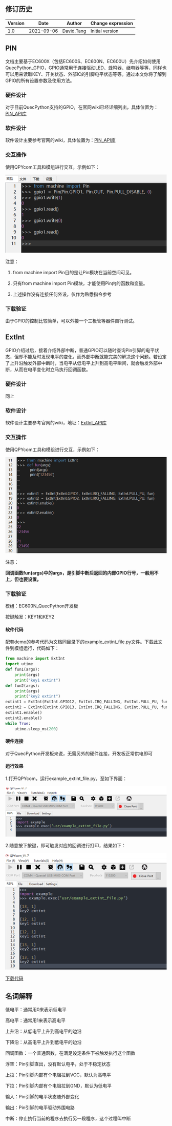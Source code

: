 ## 修订历史

| Version | Date       | Author     | Change expression |
| ------- | ---------- | ---------- | ----------------- |
| 1.0     | 2021-09-06 | David.Tang | Initial version   |

## PIN

文档主要基于EC600X（包括EC600S、EC600N、EC600U）先介绍如何使用QuecPython_GPIO，GPIO通常用于连接驱动LED、蜂鸣器、继电器等等，同样也可以用来读取KEY、开关状态、外部IC的引脚电平状态等等。通过本文你将了解到GPIO的所有设置参数及使用方法。

###  硬件设计

对于目前QuecPython支持的GPIO，在官网wiki已经详细列出，具体位置为：[PIN_API库](https://python.quectel.com/wiki/#/zh-cn/api/QuecPythonClasslib?id=pin)

###  软件设计

软件设计主要参考官网的wiki，具体位置为：[PIN_API库](https://python.quectel.com/wiki/#/zh-cn/api/QuecPythonClasslib?id=pin)

### 交互操作

使用QPYcom工具和模组进行交互，示例如下：

![](media/GPIO_01.png)

注意：

1.  from machine import Pin目的是让Pin模块在当前空间可见。

2.  只有from machine import Pin模块，才能使用Pin内的函数和变量。

3.  上述操作没有连接任何外设，仅作为熟悉指令参考

### 下载验证

由于GPIO的控制比较简单，可以外接一个三极管等器件自行测试。

## ExtInt

GPIO介绍过后，接着介绍外部中断，普通GPIO可以随时查询Pin引脚的电平状态，但却不能及时发现电平的变化，而外部中断就能完美的解决这个问题。若设定了上升沿触发外部中断时，当电平从低电平上升到高电平瞬间，就会触发外部中断，从而在电平变化时立马执行回调函数。

### 硬件设计

同上

### 软件设计

软件设计主要参考官网的wiki，地址：[ExtInt_API库](https://python.quectel.com/wiki/#/zh-cn/api/QuecPythonClasslib?id=extint)

### 交互操作

使用QPYcom工具和模组进行交互，示例如下：

![](media/GPIO_02.png)

注意：

**回调函数fun(args)中的args，是引脚中断后返回的内部GPIO行号，一般用不上，但也要设置。**

### 下载验证

模组：EC600N_QuecPython开发板

按键触发：KEY1和KEY2

#### 软件代码

配套demo的参考代码为文档同目录下的example_extint_file.py文件。下载此文件到模组运行，代码如下：

```python
from machine import ExtInt 
import utime    
def fun1(args):  
	print(args)  
	print("key1 extint")   
def fun2(args):  
	print(args)  
	print("key2 extint")   
extint1 = ExtInt(ExtInt.GPIO12, ExtInt.IRQ_FALLING, ExtInt.PULL_PU, fun1) 
extint2 = ExtInt(ExtInt.GPIO13, ExtInt.IRQ_FALLING, ExtInt.PULL_PU, fun2) 
extint1.enable()
extint2.enable()
while True:  
	utime.sleep_ms(200)  
```

#### 硬件连接

对于QuecPython开发板来说，无需另外的硬件连接，开发板正常供电即可

#### 运行效果

1.打开QPYcom，运行example_extint_file.py，至如下界面：

<img src="media/GPIO_03.png" alt="image-20210906141407279" style="zoom: 67%;" />

2.随意按下按键，即可触发对应的回调进行打印，结果如下：

<img src="media/GPIO_04.png" alt="image-20210906141540171" style="zoom: 67%;" />



<!-- * [下载代码](code/example_extint_file.py)  -->

 <a href="code/example_extint_file.py" target="_blank">下载代码</a>

## 名词解释

低电平：通常用0来表示低电平

高电平：通常用1来表示高电平

上升沿：从低电平上升到高电平的边沿

下降沿：从高电平上升到低电平的边沿

回调函数：一个普通函数，在满足设定条件下被触发执行这个函数

浮空：Pin引脚直出，没有默认电平，处于不稳定状态

上拉：Pin引脚内部有个电阻拉到VCC，默认为高电平

下拉：Pin引脚内部有个电阻拉到GND，默认为低电平

输入：Pin引脚的电平状态随外部变化

输出：Pin引脚的电平驱动外围电路

中断：停止执行当前的程序去执行另一段程序，这个过程叫中断